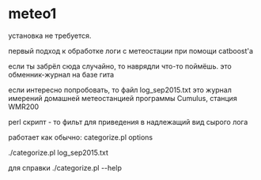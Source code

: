 # meteo1
установка не требуется.

первый подход к обработке логи с метеостации при помощи catboost'а

если ты забрёл сюда случайно, то наврядли что-то поймёшь. это обменник-журнал на базе гита

если интересно попробовать, то файл log_sep2015.txt 
это журнал имерений домашней метеостанцией программы Cumulus, станция WMR200

perl скрипт - то фильт для приведения в надлежащий вид сырого лога

работает как обычно: categorize.pl options

./categorize.pl log_sep2015.txt

для справки ./categorize.pl --help
